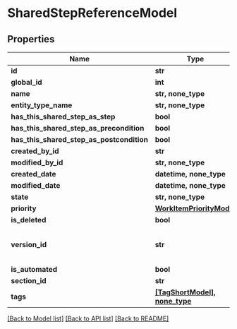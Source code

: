 # SharedStepReferenceModel


## Properties
Name | Type | Description | Notes
------------ | ------------- | ------------- | -------------
**id** | **str** |  | [optional] 
**global_id** | **int** |  | [optional] 
**name** | **str, none_type** |  | [optional] 
**entity_type_name** | **str, none_type** |  | [optional] 
**has_this_shared_step_as_step** | **bool** |  | [optional] 
**has_this_shared_step_as_precondition** | **bool** |  | [optional] 
**has_this_shared_step_as_postcondition** | **bool** |  | [optional] 
**created_by_id** | **str** |  | [optional] 
**modified_by_id** | **str, none_type** |  | [optional] 
**created_date** | **datetime, none_type** |  | [optional] 
**modified_date** | **datetime, none_type** |  | [optional] 
**state** | **str, none_type** |  | [optional] 
**priority** | [**WorkItemPriorityModel**](WorkItemPriorityModel.md) |  | [optional] 
**is_deleted** | **bool** |  | [optional] 
**version_id** | **str** | used for versioning changes in workitem | [optional] 
**is_automated** | **bool** |  | [optional] 
**section_id** | **str** |  | [optional] 
**tags** | [**[TagShortModel], none_type**](TagShortModel.md) |  | [optional] 

[[Back to Model list]](../README.md#documentation-for-models) [[Back to API list]](../README.md#documentation-for-api-endpoints) [[Back to README]](../README.md)


